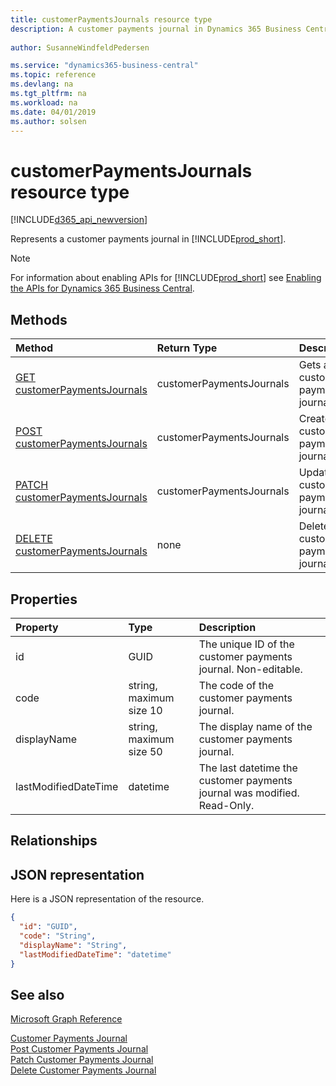```yaml
---
title: customerPaymentsJournals resource type
description: A customer payments journal in Dynamics 365 Business Central.
 
author: SusanneWindfeldPedersen

ms.service: "dynamics365-business-central"
ms.topic: reference
ms.devlang: na
ms.tgt_pltfrm: na
ms.workload: na
ms.date: 04/01/2019
ms.author: solsen
---
```


# customerPaymentsJournals resource type

[!INCLUDE[d365_api_newversion](../../../includes/d365_api_newversion.md)]

Represents a customer payments journal in [!INCLUDE[prod_short](../../../includes/prod_short.md)].

> [!NOTE]  
> For information about enabling APIs for [!INCLUDE[prod_short](../../../includes/prod_short.md)] see [Enabling the APIs for Dynamics 365 Business Central](../enabling-apis-for-dynamics-nav.md).

## Methods

| Method               | Return Type             |Description                      |
|:---------------------|:------------------------|:--------------------------------|
|[GET customerPaymentsJournals](../api/dynamics_customerpaymentsjournal_get.md)      |customerPaymentsJournals|Gets a customer payments journal.   |
|[POST customerPaymentsJournals](../api/dynamics_create_customerpaymentsjournal.md)  |customerPaymentsJournals|Creates a customer payments journal.|
|[PATCH customerPaymentsJournals](../api/dynamics_customerpaymentsjournal_update.md) |customerPaymentsJournals|Updates a customer payments journal.|
|[DELETE customerPaymentsJournals](../api/dynamics_customerpaymentsjournal_delete.md)|none                     |Deletes a customer payments journal.|

## Properties

| Property           | Type                  |Description                                                             |
|:-------------------|:----------------------|:-----------------------------------------------------------------------|
|id                  |GUID                   |The unique ID of the customer payments journal. Non-editable.           |
|code                |string, maximum size 10| The code of the customer payments journal.                             |
|displayName         |string, maximum size 50| The display name of the customer payments journal.                     |
|lastModifiedDateTime|datetime               |The last datetime the customer payments journal was modified. Read-Only.|

## Relationships

## JSON representation

Here is a JSON representation of the resource.


```json
{
  "id": "GUID",
  "code": "String",
  "displayName": "String",
  "lastModifiedDateTime": "datetime"
}
```

## See also
[Microsoft Graph Reference](../api/dynamics_graph_reference.md)  
  
[Customer Payments Journal](../api/dynamics_customerpaymentsjournal_get.md)  
[Post Customer Payments Journal](../api/dynamics_create_customerpaymentsjournal.md)  
[Patch Customer Payments Journal](../api/dynamics_customerpaymentsjournal_update.md)  
[Delete Customer Payments Journal](../api/dynamics_customerpaymentsjournal_delete.md)  
